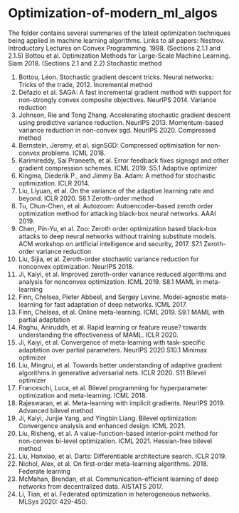 # Optimization-of-modern_ml_algos

The folder contains several summaries of the latest optimization techniques being applied in machine learning algorithms.
Links to all papers:
Nestrov. Introductory Lectures on Convex Programming. 1998. (Sections 2.1.1 and 2.1.5)
Bottou et al. Optimization Methods for Large-Scale Machine Learning. Siam 2018. (Sections 2.1 and 2.2)
Stochastic method	
1. Bottou, Léon. Stochastic gradient descent tricks. Neural networks: Tricks of the trade, 2012.
Incremental method
1. Defazio et al. SAGA: A fast incremental gradient method with support for non-strongly convex composite objectives. NeurIPS 2014.	
Variance reduction	
1. Johnson, Rie and Tong Zhang. Accelerating stochastic gradient descent using predictive variance reduction. NeurIPS 2013.
Momentum-based variance reduction in non-convex sgd. NeurIPS 2020.
Compressed method
1. Bernstein, Jeremy, et al. signSGD: Compressed optimisation for non-convex problems. ICML 2018.
2. Karimireddy, Sai Praneeth, et al. Error feedback fixes signsgd and other gradient compression schemes. ICML 2019.	S5.1
Adaptive optimizer
1. Kingma, Diederik P., and Jimmy Ba. Adam: A method for stochastic optimization. ICLR 2014.
2. Liu, Liyuan, et al. On the variance of the adaptive learning rate and beyond. ICLR 2020.	S6.1
Zeroth-order method
1. Tu, Chun-Chen, et al. Autozoom: Autoencoder-based zeroth order optimization method for attacking black-box neural networks. AAAI 2019.
2. Chen, Pin-Yu, et al. Zoo: Zeroth order optimization based black-box attacks to deep neural networks without training substitute models. ACM workshop on artificial intelligence and security, 2017.	S7.1
Zeroth-order variance reduction
1. Liu, Sijia, et al. Zeroth-order stochastic variance reduction for nonconvex optimization. NeurIPS 2018.
2. Ji, Kaiyi, et al. Improved zeroth-order variance reduced algorithms and analysis for nonconvex optimization. ICML 2019.	S8.1
MAML in meta-learning
1. Finn, Chelsea, Pieter Abbeel, and Sergey Levine. Model-agnostic meta-learning for fast adaptation of deep networks. ICML 2017.
2. Finn, Chelsea, et al. Online meta-learning. ICML 2019.	S9.1
MAML with partial adaptation
1. Raghu, Aniruddh, et al. Rapid learning or feature reuse? towards understanding the effectiveness of MAML. ICLR 2020.
2. Ji, Kaiyi, et al. Convergence of meta-learning with task-specific adaptation over partial parameters. NeurIPS 2020	S10.1
Minimax optimizer
1. Liu, Mingrui, et al. Towards better understanding of adaptive gradient algorithms in generative adversarial nets. ICLR 2020.	S11
Bilevel optimizer
1. Franceschi, Luca, et al. Bilevel programming for hyperparameter optimization and meta-learning. ICML 2018.
2. Rajeswaran, et al. Meta-learning with implicit gradients. NeurIPS 2019.
Advanced bilevel method
1. Ji, Kaiyi, Junjie Yang, and Yingbin Liang. Bilevel optimization: Convergence analysis and enhanced design. ICML 2021.
2. Liu, Risheng, et al. A value-function-based interior-point method for non-convex bi-level optimization. ICML 2021.
Hessian-free bilevel method
1. Liu, Hanxiao, et al. Darts: Differentiable architecture search. ICLR 2019.
2. Nichol, Alex, et al. On first-order meta-learning algorithms. 2018.
Federate learning
1. McMahan, Brendan, et al. Communication-efficient learning of deep networks from decentralized data. AISTATS 2017.
2. Li, Tian, et al. Federated optimization in heterogeneous networks. MLSys 2020: 429-450.
